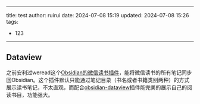 
---
title: test
author: ruirui
date: 2024-07-08 15:19
updated: 2024-07-08 15:26
tags:
 - 123
---

## Dataview

之前安利过weread这个[Obsidian的微信读书插件](https://www.jiangyu.org/hello-obsidian/#%E5%BE%AE%E4%BF%A1%E8%AF%BB%E4%B9%A6)，能将微信读书的所有笔记同步回Obsidian。这个插件默认只能通过笔记目录（书名或者书籍类别两种）的方式展示读书笔记，不太直观，而配合[obsidian-dataview](https://github.com/blacksmithgu/obsidian-dataview)插件能完美的展示自己的阅读书目，功能强大。



